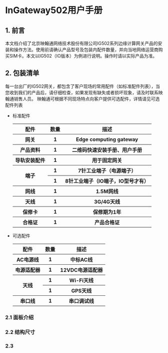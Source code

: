 # InGateway502用户手册

## 1. 前言
本文档介绍了北京映翰通网络技术股份有限公司IG502系列边缘计算网关产品的安装和操作方法。使用前请确认产品型号及包装内配件数量，并向当地网络运营商购买SIM卡。本文以IG502（IO版本）为例进行说明。操作时请以实际产品为准。

## 2. 包装清单
每一台出厂的IG502网关，都包含了客户现场的常用配件（如标准配件列表），当您收到我们的产品后，请仔细检查，如果发现有缺失或者损坏现象，请及时联系映翰通销售人员。
映翰通可根据不同现场特点向客户提供可选配件，详情请见可选配件列表
- 标准配件  
  <table>
      <thead>
          <tr>
              <th><div align="center">配件</div></th>
              <th>数量</th>
              <th><div align="center">描述</div></th>
          </tr>
      </thead>
      <tbody>
          <tr>
              <th><div align="center">网关</div></th>
              <th><div align="center">1</div></th>
              <th><div align="center">Edge computing gateway</div></th>
          </tr>
          <tr>
              <th><div align="center">产品资料</div></th>
              <th><div align="center">1</div></th>
              <th><div align="center">二维码快速安装手册、用户手册</div></th>
          </tr>
          <tr>
              <th><div align="center">导轨安装配件</div></th>
              <th><div align="center">1</div></th>
              <th><div align="center">用于固定网关</div></th>
          </tr>
          <tr>
              <th rowspan="2"><div align="center">端子</div></th>
              <th><div align="center">1</div></th>
              <th><div align="center">7针工业端子（电源端子）</div></th>
          </tr>
          <tr>
              <th><div align="center">1</div></th>
              <th><div align="center">8针工业端子（IO端子，IO型号才有）</div></th>
          </tr>
          <tr>
              <th><div align="center">网线</div></th>
              <th><div align="center">1</div></th>
              <th><div align="center">1.5M网线</div></th>
          </tr>
          <tr>
              <th><div align="center">天线</div></th>
              <th><div align="center">1</div></th>
              <th><div align="center">3G/4G天线</div></th>
          </tr>
          <tr>
              <th><div align="center">保修卡</div></th>
              <th><div align="center">1</div></th>
              <th><div align="center">保修期为1年</div></th>
          </tr>
          <tr>
              <th><div align="center">合格证</div></th>
              <th><div align="center">1</div></th>
              <th><div align="center">产品合格证</div></th>
          </tr>
      </tbody>
  </table>    

- 可选配件  
  <table>
      <thead>
          <tr>
              <th><div align="center">配件</div></th>
              <th>数量</th>
              <th><div align="center">描述</div></th>
          </tr>
      </thead>
      <tbody>
          <tr>
              <th><div align="center">AC电源线</div></th>
              <th><div align="center">1</div></th>
              <th><div align="center">中标AC线</div></th>
          </tr>
          <tr>
              <th><div align="center">电源适配器</div></th>
              <th><div align="center">1</div></th>
              <th><div align="center">12VDC电源适配器</div></th>
          </tr>
          <tr>
              <th rowspan="2"><div align="center">天线</div></th>
              <th><div align="center">1</div></th>
              <th><div align="center">Wi-Fi天线</div></th>
          </tr>
          <tr>
              <th><div align="center">1</div></th>
              <th><div align="center">GPS天线</div></th>
          </tr>
          <tr>
              <th><div align="center">串口线</div></th>
              <th><div align="center">1</div></th>
              <th><div align="center">串口调试线</div></th>
          </tr>
      </tbody>
  </table>

### 2.1 面板介绍

### 2.2 结构尺寸

### 2.3 